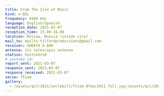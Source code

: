 ```yaml
---
title: From The Isle of Music
kind: e-QSL
frequency: 9400 kHz
language: English/Spanish
reception_date: 2021-03-07
reception_time: 15.00-16.00
location: Moscow, Russia (inside city)
mail_to: mailto:tilfordproductions@gmail.com
receiver: XHDATA D-808
antenna: its telescopic antenna
station: kostinbrod
# youtube_id:  
report_sent: 2021-03-07
responce_sent: 2021-03-07
responce_received: 2021-03-07
serie: ftiom
gallery:
  - /assets/qsl/2021/unclebill/ftiom_07mar2021_full.jpg:/assets/qsl/2021/unclebill/ftiom_07mar2021_small.jpg
---
```

